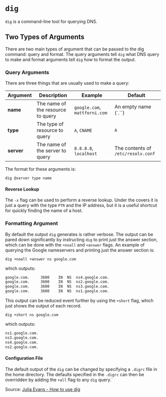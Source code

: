# `dig`
`dig` is a command-line tool for querying DNS.

## Two Types of Arguments
There are two main types of argument that can be passed to the dig command: query and format. The query arguments tell `dig` what DNS query to make and format arguments tell `dig` how to format the output.

### Query Arguments
There are three things that are usually used to make a query:

| Argument | Description | Example | Default |
| ---------| ----------- | ------- | ------- |
| **name** | The name of the resource to query | `google.com`, `mattforni.com` | An empty name (`.``) |
| **type** | The type of resource to query | `A`, `CNAME` | `A` |
| **server** | The name of the server to query | `8.8.8.8`, `localhost` | The contents of `/etc/resolv.conf` |

The format for these arguments is:

`dig @server type name`

#### Reverse Lookup
The `-x` flag can be used to perform a reverse lookup. Under the covers it is just a query with the type `PTR` and the IP address, but it is a useful shortcut for quickly finding the name of a host.

### Formatting Argument
By default the output `dig` generates is rather verbose. The output can be pared down significantly by instructing
`dig` to print *just* the answer section, which can be done with the `+noall` and `+answer` flags. An example of
querying the Google nameservers and printing just the answer section is:

`dig +noall +answer ns google.com`

which outputs:
```bash
google.com.		3600	IN	NS	ns4.google.com.
google.com.		3600	IN	NS	ns2.google.com.
google.com.		3600	IN	NS	ns3.google.com.
google.com.		3600	IN	NS	ns1.google.com.
```

This output can be reduced event further by using the `+short` flag, which just shows the output of each record.

`dig +short ns google.com`

which outputs:

```bash
ns1.google.com.
ns3.google.com.
ns4.google.com.
ns2.google.com.
```

#### Configuration File
The default output of the `dig` can be changed by specifying a `.digrc` file in the home directory. The defaults specified in the `.digrc` can then be overridden by adding the `+all` flag to any `dig` query.`

Source: [Julia Evans - How to use dig](https://jvns.ca/blog/2021/12/04/how-to-use-dig/)